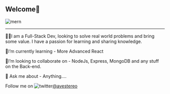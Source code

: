 ## Welcome👋
![mern](https://user-images.githubusercontent.com/58500221/87241978-6b838380-c420-11ea-8ef3-34cc16d8cd5f.png)


___
👨‍💻I am a Full-Stack Dev, looking to solve real world problems and bring some value. I have a passion for learning and sharing knowledge.

🧐I’m currently learning - More Advanced React

🤝I’m looking to collaborate on - NodeJs, Express, MongoDB and any stuff on the Back-end.

💬 Ask me about - Anything....

Follow me on ![twitter](https://user-images.githubusercontent.com/58500221/87242399-39742080-c424-11ea-88ca-94ad1498456d.png)[@avestereo](https://www.twitter.com/avestereo)



